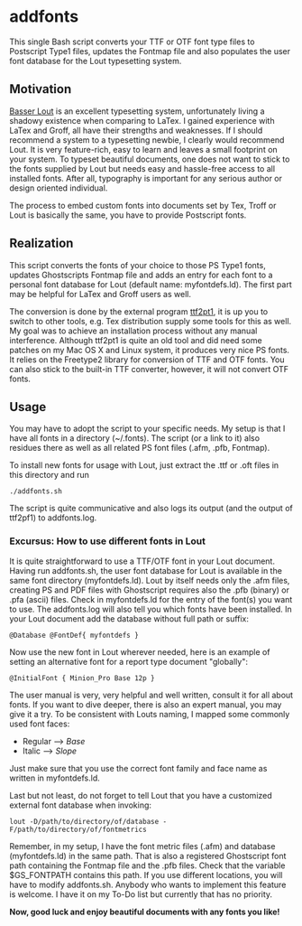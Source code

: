 addfonts
========

This single Bash script converts your TTF or OTF font type files to Postscript
Type1 files, updates the Fontmap file and also populates the user font database
for the Lout typesetting system.

## Motivation

[Basser Lout](http://savannah.nongnu.org/projects/lout) is an excellent
typesetting system, unfortunately living a shadowy existence when comparing to
LaTex. I gained experience with LaTex and Groff, all have their strengths and
weaknesses. If I should recommend a system to a typesetting newbie, I clearly
would recommend Lout. It is very feature-rich, easy to learn and leaves a small
footprint on your system.  To typeset beautiful documents, one does not want to
stick to the fonts supplied by Lout but needs easy and hassle-free access to all
installed fonts. After all, typography is important for any serious author or
design oriented individual.

The process to embed custom fonts into documents set by Tex, Troff or Lout is
basically the same, you have to provide Postscript fonts.

## Realization

This script converts the fonts of your choice to those PS Type1 fonts, updates
Ghostscripts Fontmap file and adds an entry for each font to a personal font
database for Lout (default name: myfontdefs.ld). The first part may be helpful
for LaTex and Groff users as well.

The conversion is done by the external program
[ttf2pt1](http://ttf2pt1.sourceforge.net/), it is up you to switch
to other tools, e.g. Tex distribution supply some tools for this as well. My
goal was to achieve an installation process without any manual interference.
Although ttf2pt1 is quite an old tool and did need some patches on my Mac OS X
and Linux system, it produces very nice PS fonts. It relies on the Freetype2
library for conversion of TTF and OTF fonts. You can also stick to the built-in
TTF converter, however, it will not convert OTF fonts.

## Usage

You may have to adopt the script to your specific needs. My setup is that I have
all fonts in a directory (~/.fonts). The script (or a link to it) also residues
there as well as all related PS font files (.afm, .pfb, Fontmap).

To install new fonts for usage with Lout, just extract the .ttf or .oft files in
this directory and run

    ./addfonts.sh

The script is quite communicative and also logs its output (and the output of
ttf2pf1) to addfonts.log. 

### Excursus: How to use different fonts in Lout

It is quite straightforward to use a TTF/OTF font in your Lout document. Having
run addfonts.sh, the user font database for Lout is available in the same
font directory (myfontdefs.ld). Lout by itself needs only the .afm files, creating PS and PDF
files with Ghostscript requires also the .pfb (binary) or .pfa (ascii) files.
Check in myfontdefs.ld for the entry of the font(s) you want to use. The
addfonts.log will also tell you which fonts have been installed. In your Lout
document add the database without full path or suffix:

    @Database @FontDef{ myfontdefs }

Now use the new font in Lout wherever needed, here is an example of setting an
alternative font for a report type document "globally":

    @InitialFont { Minion_Pro Base 12p }

The user manual is very, very helpful and well written, consult it for all about
fonts. If you want to dive deeper, there is also an expert manual, you may give
it a try.
To be consistent with Louts naming, I mapped some commonly used font faces:  

  * Regular --> *Base*  
  * Italic --> *Slope*  

Just make sure that you use the correct font family and face name as written in
myfontdefs.ld.

Last but not least, do not forget to tell Lout that you have a customized
external font database when invoking:

    lout -D/path/to/directory/of/database -F/path/to/directory/of/fontmetrics

Remember, in my setup, I have the font metric files (.afm) and database
(myfontdefs.ld) in the same path. That is also a registered Ghostscript font path
containing the Fontmap file and the .pfb files. Check that the variable $GS_FONTPATH
contains this path.  If you use different locations, you will have to modify
addfonts.sh. Anybody who wants to implement this feature is welcome. I have it
on my To-Do list but currently that has no priority.

**Now, good luck and enjoy beautiful documents with any fonts you like!**
